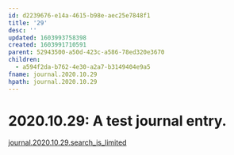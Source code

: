 ```yaml
---
id: d2239676-e14a-4615-b98e-aec25e7848f1
title: '29'
desc: ''
updated: 1603993758398
created: 1603991710591
parent: 52943500-a50d-423c-a586-78ed320e3670
children:
  - a594f2da-b762-4e30-a2a7-b3149404e9a5
fname: journal.2020.10.29
hpath: journal.2020.10.29
---
```

# 2020.10.29: A test journal entry.

[journal.2020.10.29.search_is_limited](a594f2da-b762-4e30-a2a7-b3149404e9a5)

